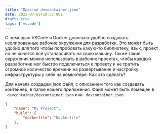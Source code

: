 ```yaml
---
title: "Простой devcontainer.json"
date: 2022-07-05T10:35:00Z
draft: true
tags: ['vscode']
---
```


С помощью VSCode и Docker довольно удобно создавать изолированные рабочие окружения для разработки. Это может быть удобно для того чтобы попробовать какую-то библиотеку, язык, проект но не хочется всё устанавливать на свою машину. Также такие окружения можно использовать в рабочих проектах, чтобы каждый разработчик мог быстро подключиться к проекту и не тратить огромное количество времени на развёртывание и настройку инфраструктуры у себя на комьютере. Как это сделать?

 <!--more-->

Для начала создадим _json_ файл, с описанием того как создавать контейнер, в папке нашего приложения. Файл может быть помещён в `.devcontainer/devcontainer.json` или `.devcontainer.json`.

```json
{
    "name": "My Project",
    "build": {
        "dockerfile": "Dockerfile"
    },
}
```

